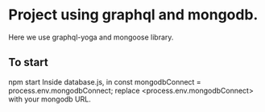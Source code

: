 # Project using graphql and mongodb.
Here we use graphql-yoga and mongoose library.
## To start
npm start
Inside database.js, in const mongodbConnect = process.env.mongodbConnect; 
replace <process.env.mongodbConnect> with your mongodb URL.

